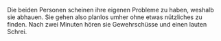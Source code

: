 Die beiden Personen scheinen ihre eigenen Probleme zu haben, weshalb sie abhauen.
Sie gehen also planlos umher ohne etwas nützliches zu finden. Nach zwei Minuten
hören sie Gewehrschüsse und einen lauten Schrei.